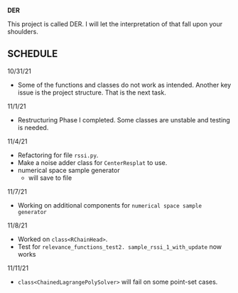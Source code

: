 **DER**

This project is called DER. I will let the interpretation
of that fall upon your shoulders.


SCHEDULE
--------

10/31/21
- Some of the functions and classes do not work as intended. Another key issue is the project structure. That is the next task.

11/1/21
- Restructuring Phase I completed. Some classes are unstable and testing is needed.

11/4/21
- Refactoring for file `rssi.py`.
- Make a noise adder class for `CenterResplat` to use.
- numerical space sample generator
  - will save to file

11/7/21
- Working on additional components for `numerical space sample generator`

11/8/21
- Worked on `class<RChainHead>`.
- Test for `relevance_functions_test2. sample_rssi_1_with_update` now works

11/11/21
- `class<ChainedLagrangePolySolver>` will fail on
some point-set cases.
